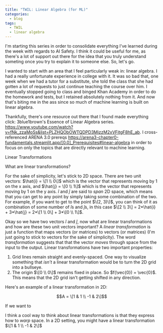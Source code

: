 ```yaml
---
title: "TWIL: Linear Algebra (for ML)"
categories:
  - blog
tags:
  - TWIL
  - linear algebra
---
```


I'm starting this series in order to consolidate everything I've learned during the week with regards to AI Safety. I think it could be useful for me, as there's a lot of support out there for the idea that you truly understand someting once you try to explain it to someone else. So, let's go.

I wanted to start with an area that I feel particularly weak in: linear algebra. I had a really unfortunate experience in college with it. It was so bad that, one week when we had a tutor for a substitute, she told the class that she had gotten a lot of requests to just continue teaching the course over him. I eventually stopped going to class and binged Khan Academy in order to do the homework and tests, but I retained absolutely nothing from it. And now that's biting me in the ass since so much of machine learning is built on linear algebra.

Thankfully, there's one resource out there that I found made everything click: 3blue1brown's Essence of Linear Algebra series. https://www.youtube.com/watch?v=fNk_zzaMoSs&list=PLZHQObOWTQDPD3MizzM2xVFitgF8hE_ab. I cross-referenced ARENA 3.0 prereqs https://arena3-chapter0-fundamentals.streamlit.app/[0.0]_Prerequisites#linear-algebra in order to focus on only the topics that are directly relevant to machine learning.

Linear Transformations

What are linear transformations?

For the sake of simplicity, let's stick to 2D space. There are two unit vectors: $\hat{i} = \[1 \\ 0\]$ which is the vector that represents moving by 1 on the x axis, and $\hat{j} = \[0 \\ 1\]$ which is the vector that represents moving by 1 on the y axis. $\hat{i}$ and $\hat{j}$ are said to _span_ 2D space, which means that you can get to any point by simply taking some combination of the two. For example, if you want to get to the point $\(2, 3)\)$, you can think of it as combination of some number of $\hat{i}$s and $\hat{j}$s, in this case $\[2 \\ 3\] = 2*\hat{i} + 3*\hat{j} = 2*\[1 \\ 0\] + 3*\[0 \\ 1\]$.

Okay so we have two vectors $\hat{i}$ and $\hat{j}$, now what are linear transformations and how are these two unit vectors important?
A _linear transformation_ is just a function that maps vectors (or matrices) to vectors (or matrices) (I'm just going to stick to vectors for the sake of simplicity). The word _transformation_ suggests that that the vector _moves_ through space from the input to the output. Linear transformations have two important properties:
1. Grid lines remain straight and evenly-spaced. One way to visualize something that _isn't_ a linear transformation would be to turn the 2D grid into a bullseye.
2. The origin $\[0 \\ 0\]$ remains fixed in place. So $f(\vec{0}) = \vec{0}$. This means that the 2D grid isn't getting shifted in any direction.


Here's an example of a linear transformation in 2D:

$$A = \[1 & 1 \\ -1 & 2\]$$

If we want to 


I think a cool  way to think about linear transformations is that they express how to _warp_ space. In a 2D setting, you might have a linear transformation $\[1 & 1 \\ -1 & 2\]$ 

